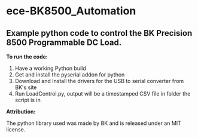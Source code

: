 # ece-BK8500_Automation

Example python code to control the BK Precision 8500 Programmable DC Load.
--------------------------------------------------------------------------

**To run the code:**

1.  Have a working Python build
2.  Get and install the pyserial addon for python
3.  Download and Install the drivers for the USB to serial converter from BK's site
4.  Run LoadControl.py, output will be a timestamped CSV file in folder the script is in 

**Attribution:**

The python library used was made by BK and is released under an MIT license.